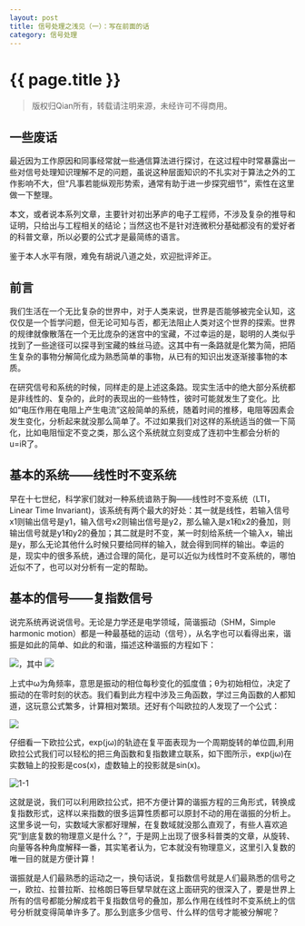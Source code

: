 ```yaml
---
layout: post
title: 信号处理之浅见（一）：写在前面的话
category: 信号处理
---
```


# {{ page.title }}
> 版权归Qian所有，转载请注明来源，未经许可不得商用。

## 一些废话
最近因为工作原因和同事经常就一些通信算法进行探讨，在这过程中时常暴露出一些对信号处理知识理解不足的问题，虽说这种层面知识的不扎实对于算法之外的工作影响不大，但“凡事若能纵观形势索，通常有助于进一步探究细节”，索性在这里做一下整理。

本文，或者说本系列文章，主要针对初出茅庐的电子工程师，不涉及复杂的推导和证明，只给出与工程相关的结论；当然这也不是针对连微积分基础都没有的爱好者的科普文章，所以必要的公式才是最简练的语言。

鉴于本人水平有限，难免有胡说八道之处，欢迎批评斧正。

## 前言
我们生活在一个无比复杂的世界中，对于人类来说，世界是否能够被完全认知，这仅仅是一个哲学问题，但无论可知与否，都无法阻止人类对这个世界的探索。世界的规律就像散落在一个无比庞杂的迷宫中的宝藏，不过幸运的是，聪明的人类似乎找到了一些途径可以探寻到宝藏的蛛丝马迹。这其中有一条路就是化繁为简，把陌生复杂的事物分解简化成为熟悉简单的事物，从已有的知识出发逐渐接事物的本质。

在研究信号和系统的时候，同样走的是上述这条路。现实生活中的绝大部分系统都是非线性的、复杂的，此时的表现出的一些特性，彼时可能就发生了变化。比如“电压作用在电阻上产生电流”这般简单的系统，随着时间的推移，电阻等因素会发生变化，分析起来就没那么简单了。不过如果我们对这样的系统适当的做一下简化，比如电阻恒定不变之类，那么这个系统就立刻变成了连初中生都会分析的u=iR了。

## 基本的系统——线性时不变系统
早在十七世纪，科学家们就对一种系统谙熟于胸——线性时不变系统（LTI，Linear Time Invariant)，该系统有两个最大的好处：其一就是线性，若输入信号x1则输出信号是y1，输入信号x2则输出信号是y2，那么输入是x1和x2的叠加，则输出信号就是y1和y2的叠加；其二就是时不变，某一时刻给系统一个输入x，输出是y，那么无论其他什么时候只要给同样的输入，就会得到同样的输出。幸运的是，现实中的很多系统，通过合理的简化，是可以近似为线性时不变系统的，哪怕近似不了，也可以对分析有一定的帮助。

## 基本的信号——复指数信号
说完系统再说说信号。无论是力学还是电学领域，简谐振动（SHM，Simple harmonic motion）都是一种最基础的运动（信号），从名字也可以看得出来，谐振是如此的简单、如此的和谐，描述这种谐振的方程如下：

<img src="http://www.forkosh.com/mathtex.cgi?\ x(t)=Acos(\omega t+\theta)">，其中
<img src="http://www.forkosh.com/mathtex.cgi?\ \omega=\frac{2\pi}{T}=2\pi f">

上式中&omega;为角频率，意思是振动的相位每秒变化的弧度值；&theta;为初始相位，决定了振动的在零时刻的状态。我们看到此方程中涉及三角函数，学过三角函数的人都知道，这玩意公式繁多，计算相对繁琐。还好有个叫欧拉的人发现了一个公式：

<img src="http://www.forkosh.com/mathtex.cgi?\ e^{jx}=cosx+jsinx">

仔细看一下欧拉公式，exp(j&omega;)的轨迹在复平面表现为一个周期旋转的单位圆,利用欧拉公式我们可以轻松的把三角函数和复指数建立联系，如下图所示，exp(j&omega;)在实数轴上的投影是cos(x)，虚数轴上的投影就是sin(x)。

![1-1](http://ceohs.img47.wal8.com/img47/536944_20160203171046/145449133888.png)

这就是说，我们可以利用欧拉公式，把不方便计算的谐振方程的三角形式，转换成复指数形式，这样以来指数的很多运算性质都可以原封不动的用在谐振的分析上。这里多说一句，实数域大家都好理解，在复数域就没那么直观了，有些人喜欢追究“到底复数的物理意义是什么？”，于是网上出现了很多科普类的文章，从旋转、向量等各种角度解释一番，其实笔者认为，它本就没有物理意义，这里引入复数的唯一目的就是方便计算！

谐振就是人们最熟悉的运动之一，换句话说，复指数信号就是人们最熟悉的信号之一，欧拉、拉普拉斯、拉格朗日等巨擘早就在这上面研究的很深入了，要是世界上所有的信号都能分解成若干复指数信号的叠加，那么作用在线性时不变系统上的信号分析就变得简单许多了。那么到底多少信号、什么样的信号才能被分解呢？














